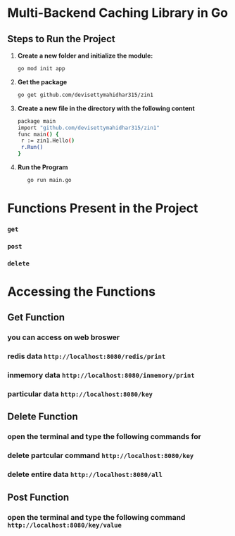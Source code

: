 # Multi-Backend Caching Library in Go

## Steps to Run the Project

1. **Create a new folder and initialize the module:**
   ```bash
   go mod init app

2. **Get the package**
   ```bash
   go get github.com/devisettymahidhar315/zin1
3. **Create a new file in the directory with the following content**
   ```bash
   package main
   import "github.com/devisettymahidhar315/zin1"
   func main() {
    r := zin1.Hello()
    r.Run()
   }
4. **Run the Program**
   ```bash
      go run main.go

# Functions Present in the Project
### `get` 
### `post`
### `delete`

# Accessing the Functions
## Get Function
### you can access on web broswer
### redis data ```http://localhost:8080/redis/print```
### inmemory data ```http://localhost:8080/inmemory/print```
### particular data ```http://localhost:8080/key```

## Delete Function
### open the terminal and type the following commands for
### delete partcular command ```http://localhost:8080/key```
### delete entire data ```http://localhost:8080/all```

## Post Function
### open the terminal and type the following command ```http://localhost:8080/key/value```
